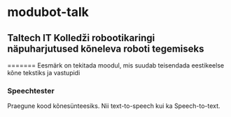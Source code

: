 # modubot-talk
## Taltech IT Kolledži robootikaringi näpuharjutused kõneleva roboti tegemiseks
=======
Eesmärk on tekitada moodul, mis suudab teisendada eestikeelse kõne tekstiks ja vastupidi

### Speechtester
Praegune kood kõnesünteesiks. Nii text-to-speech kui ka Speech-to-text.
